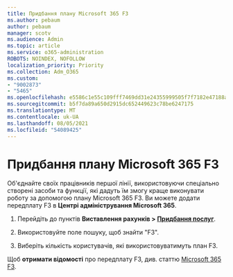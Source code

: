 ```yaml
---
title: Придбання плану Microsoft 365 F3
ms.author: pebaum
author: pebaum
manager: scotv
ms.audience: Admin
ms.topic: article
ms.service: o365-administration
ROBOTS: NOINDEX, NOFOLLOW
localization_priority: Priority
ms.collection: Adm_O365
ms.custom:
- "9002873"
- "5465"
ms.openlocfilehash: e5586c1e55c109fff7469dd31e24355999505f7f7182e47188af10db1b8bd772
ms.sourcegitcommit: b5f7da89a650d2915dc652449623c78be6247175
ms.translationtype: MT
ms.contentlocale: uk-UA
ms.lasthandoff: 08/05/2021
ms.locfileid: "54089425"
---
```

# <a name="get-the-microsoft-365-f3-plan"></a>Придбання плану Microsoft 365 F3

Об'єднайте своїх працівників першої лінії, використовуючи спеціально створені засоби та функції, які дадуть їм змогу краще виконувати роботу за допомогою плану Microsoft 365 F3. Ви можете додати передплату F3 в **Центрі адміністрування Microsoft 365**.

1. Перейдіть до пунктів **Виставлення рахунків > [Придбання послуг](https://go.microsoft.com/fwlink/p/?linkid=868433)**.

2. Використовуйте поле пошуку, щоб знайти "F3".

3. Виберіть кількість користувачів, які використовуватимуть план F3.

Щоб **отримати відомості** про передплату F3, див. статтю [Microsoft 365 F3](https://www.microsoft.com/microsoft-365/microsoft-365-enterprise-f3?activetab=pivot%3aoverviewtab).
